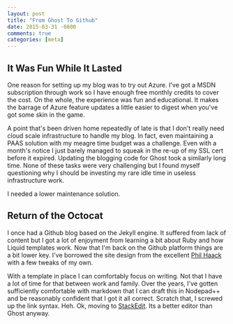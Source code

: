 ```yaml
---
layout: post
title: "From Ghost To Github"
date: 2015-03-31 -0800
comments: true
categories: [meta]
---
```


It Was Fun While It Lasted
--------------------------

One reason for setting up my blog was to try out Azure.  I've got a MSDN subscription through work so I have enough free monthly credits to cover the cost.  On the whole, the experience was fun and educational.  It makes the barrage of Azure feature updates a little easier to digest when you've got some skin in the game.

A point that's been driven home repeatedly of late is that I don't really need cloud scale infrastructure to handle my blog.  In fact, even maintaining a PAAS solution with my meagre time budget was a challenge. Even with a month's notice I just barely managed to squeak in the re-up of my SSL cert before it expired.  Updating the blogging code for Ghost took a similarly long time.  None of these tasks were very challenging but I found myself questioning why I should be investing my rare idle time in useless infrastructure work.

I needed a lower maintenance solution.

Return of the Octocat
---------------------

I once had a Github blog based on the Jekyll engine.  It suffered from lack of content but I got a lot of enjoyment from learning a bit about Ruby and how Liquid templates work.  Now that I'm back on the Github platform things are a bit lower key.  I've borrowed the site design from the excellent [Phil Haack](http://haacked.com) with a few tweaks of my own. 

With a template in place I can comfortably focus on writing.  Not that I have a lot of time for that between work and family.  Over the years, I've gotten sufficiently comfortable with markdown that I can draft this in Nodepad++ and be reasonably confident that I got it all correct.  Scratch that, I screwed up the link syntax.  Heh.  Ok, moving to [StackEdit](https://stackedit.io).  Its a better editor than Ghost anyway.